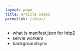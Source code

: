 ```yaml
---
layout: page
title: Article Ideas
permalink: /ideas/
---
```


- what is manifest.json for http2
- servie workers
- backgroundsync 
